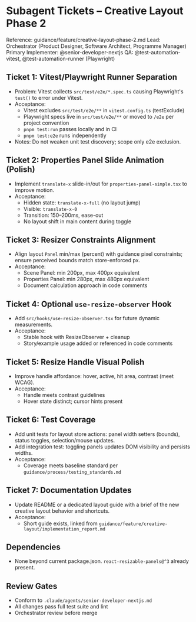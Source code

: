 # Subagent Tickets – Creative Layout Phase 2

Reference: guidance/feature/creative-layout-phase-2.md
Lead: Orchestrator (Product Designer, Software Architect, Programme Manager)
Primary Implementer: @senior-developer-nextjs
QA: @test-automation-vitest, @test-automation-runner (Playwright)

## Ticket 1: Vitest/Playwright Runner Separation

- Problem: Vitest collects `src/test/e2e/*.spec.ts` causing Playwright's `test()` to error under Vitest.
- Acceptance:
  - Vitest excludes `src/test/e2e/**` in `vitest.config.ts` (testExclude)
  - Playwright specs live in `src/test/e2e/**` or moved to `/e2e` per project convention
  - `pnpm test:run` passes locally and in CI
  - `pnpm test:e2e` runs independently
- Notes: Do not weaken unit test discovery; scope only e2e exclusion.

## Ticket 2: Properties Panel Slide Animation (Polish)

- Implement `translate-x` slide-in/out for `properties-panel-simple.tsx` to improve motion.
- Acceptance:
  - Hidden state: `translate-x-full` (no layout jump)
  - Visible: `translate-x-0`
  - Transition: 150–200ms, ease-out
  - No layout shift in main content during toggle

## Ticket 3: Resizer Constraints Alignment

- Align layout `Panel` min/max (percent) with guidance pixel constraints; ensure perceived bounds match store-enforced px.
- Acceptance:
  - Scene Panel: min 200px, max 400px equivalent
  - Properties Panel: min 280px, max 480px equivalent
  - Document calculation approach in code comments

## Ticket 4: Optional `use-resize-observer` Hook

- Add `src/hooks/use-resize-observer.tsx` for future dynamic measurements.
- Acceptance:
  - Stable hook with ResizeObserver + cleanup
  - Story/example usage added or referenced in code comments

## Ticket 5: Resize Handle Visual Polish

- Improve handle affordance: hover, active, hit area, contrast (meet WCAG).
- Acceptance:
  - Handle meets contrast guidelines
  - Hover state distinct; cursor hints present

## Ticket 6: Test Coverage

- Add unit tests for layout store actions: panel width setters (bounds), status toggles, selection/mouse updates.
- Add integration test: toggling panels updates DOM visibility and persists widths.
- Acceptance:
  - Coverage meets baseline standard per `guidance/process/testing_standards.md`

## Ticket 7: Documentation Updates

- Update README or a dedicated layout guide with a brief of the new creative layout behavior and shortcuts.
- Acceptance:
  - Short guide exists, linked from `guidance/feature/creative-layout/implementation_report.md`

## Dependencies

- None beyond current package.json. `react-resizable-panels@^3` already present.

## Review Gates

- Conform to `.claude/agents/senior-developer-nextjs.md`
- All changes pass full test suite and lint
- Orchestrator review before merge
